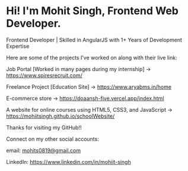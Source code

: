 
# Hi! I'm Mohit Singh, Frontend Web Developer.

Frontend Developer | Skilled in AngularJS with 1+ Years of Development Expertise

Here are some of the projects I've worked on along with their live link:

Job Portal [Worked in many pages during my internship] -> https://www.spiresrecruit.com/

Freelance Project [Education Site] -> https://www.aryabms.in/home

E-commerce store -> https://doaansh-five.vercel.app/index.html

A website for online courses using HTML5, CSS3, and JavaScript -> https://mohiitsingh.github.io/schoolWebsite/

Thanks for visiting my GitHub!!

Connect on my other social accounts:

email: mohits0819@gmail.com

LinkedIn: https://www.linkedin.com/in/mohiit-singh

